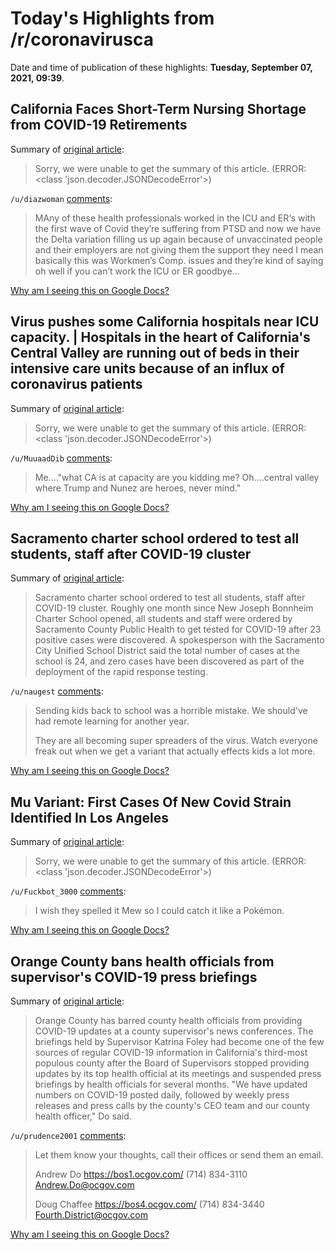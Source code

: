# Today's Highlights from /r/coronavirusca

Date and time of publication of these highlights: **Tuesday, September 07, 2021, 09:39**.

## California Faces Short-Term Nursing Shortage from COVID-19 Retirements

Summary of [original article](https://www.ucsf.edu/news/2021/09/421366/california-faces-short-term-nursing-shortage-covid-19-retirements):

> Sorry, we were unable to get the summary of this article. (ERROR: <class 'json.decoder.JSONDecodeError'>)

`/u/diazwoman` [comments](https://www.reddit.com/r/CoronavirusCA/comments/pizatz/california_faces_shortterm_nursing_shortage_from/):

> MAny of these health  professionals worked in the ICU and ER‘s with the first wave of Covid they’re suffering from PTSD and now we have the Delta variation filling us up again because of unvaccinated people and their employers are not giving them the support they need I mean basically this was Workmen’s Comp. issues and they’re kind of saying oh well if you can’t work the ICU or ER goodbye…

[Why am I seeing this on Google Docs?](https://docs.google.com/document/d/1Dc6We63vOXIZsc0op-Bt4abqkYjXzOigalQqFxmvvbM/edit?usp=sharing)

## Virus pushes some California hospitals near ICU capacity. | Hospitals in the heart of California's Central Valley are running out of beds in their intensive care units because of an influx of coronavirus patients

Summary of [original article](https://abcnews.go.com/Health/wireStory/virus-pushes-california-hospitals-icu-capacity-79824620):

> Sorry, we were unable to get the summary of this article. (ERROR: <class 'json.decoder.JSONDecodeError'>)

`/u/MuuaadDib` [comments](https://www.reddit.com/r/CoronavirusCA/comments/phs6uv/virus_pushes_some_california_hospitals_near_icu/):

> Me...."what CA is at capacity are you kidding me? Oh....central valley where Trump and Nunez are heroes, never mind."

[Why am I seeing this on Google Docs?](https://docs.google.com/document/d/1Dc6We63vOXIZsc0op-Bt4abqkYjXzOigalQqFxmvvbM/edit?usp=sharing)

## Sacramento charter school ordered to test all students, staff after COVID-19 cluster

Summary of [original article](https://www.kcra.com/article/sacramento-charter-school-ordered-test-all-students-staff-covid-19-cluster/37478760):

> Sacramento charter school ordered to test all students, staff after COVID-19 cluster. Roughly one month since New Joseph Bonnheim Charter School opened, all students and staff were ordered by Sacramento County Public Health to get tested for COVID-19 after 23 positive cases were discovered. A spokesperson with the Sacramento City Unified School District said the total number of cases at the school is 24, and zero cases have been discovered as part of the deployment of the rapid response testing.

`/u/naugest` [comments](https://www.reddit.com/r/CoronavirusCA/comments/phv2uz/sacramento_charter_school_ordered_to_test_all/):

> Sending kids back to school was a horrible mistake. We should've had remote learning for another year.
> 
> They are all becoming super spreaders of the virus.  Watch everyone freak out when we get a variant that actually effects kids a lot more.

[Why am I seeing this on Google Docs?](https://docs.google.com/document/d/1Dc6We63vOXIZsc0op-Bt4abqkYjXzOigalQqFxmvvbM/edit?usp=sharing)

## Mu Variant: First Cases Of New Covid Strain Identified In Los Angeles

Summary of [original article](https://deadline.com/2021/09/mu-variant-los-angeles-first-cases-new-covid-1234827340/):

> Sorry, we were unable to get the summary of this article. (ERROR: <class 'json.decoder.JSONDecodeError'>)

`/u/Fuckbot_3000` [comments](https://www.reddit.com/r/CoronavirusCA/comments/phker8/mu_variant_first_cases_of_new_covid_strain/):

> I wish they spelled it Mew so I could catch it like a Pokémon.

[Why am I seeing this on Google Docs?](https://docs.google.com/document/d/1Dc6We63vOXIZsc0op-Bt4abqkYjXzOigalQqFxmvvbM/edit?usp=sharing)

## Orange County bans health officials from supervisor's COVID-19 press briefings

Summary of [original article](https://www.latimes.com/california/story/2021-09-03/orange-county-covid-19-press-conferences):

> Orange County has barred county health officials from providing COVID-19 updates at a county supervisor's news conferences. The briefings held by Supervisor Katrina Foley had become one of the few sources of regular COVID-19 information in California's third-most populous county after the Board of Supervisors stopped providing updates by its top health official at its meetings and suspended press briefings by health officials for several months. "We have updated numbers on COVID-19 posted daily, followed by weekly press releases and press calls by the county's CEO team and our county health officer," Do said.

`/u/prudence2001` [comments](https://www.reddit.com/r/CoronavirusCA/comments/phkb3d/orange_county_bans_health_officials_from/):

> Let them know your thoughts, call their offices or send them an email.
> 
> Andrew Do
> https://bos1.ocgov.com/
> (714) 834-3110
>  Andrew.Do@ocgov.com
> 
> Doug Chaffee 
> https://bos4.ocgov.com/
> (714) 834-3440
> Fourth.District@ocgov.com

[Why am I seeing this on Google Docs?](https://docs.google.com/document/d/1Dc6We63vOXIZsc0op-Bt4abqkYjXzOigalQqFxmvvbM/edit?usp=sharing)

